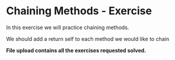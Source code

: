 <h1>Chaining Methods - Exercise</h1>

<p>In this exercise we will practice chaining methods.</p>
<p>We should add a return self to each method we would like to chain </p>


<p><strong>File upload contains all the exercises requested solved.</strong></p>